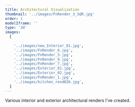 ```yaml
---
title: Architectural Visualization
thumbnail: '../images/FnRender_3_SQR.jpg'
order: 1
modelIframe: ''
type: '3d'
images:
  [
    
    '../images/new_Interior_01.jpg',
    '../images/FnRender_6.jpg',
    '../images/FnRender_3.jpg',
    '../images/FnRender_9.jpg',
    '../images/FnRender_7.jpg',
    '../images/Exterior_01.jpg',
    '../images/Exterior_02.jpg',
    '../images/FnRender_1.jpg',
    '../images/kitchen_rend026.jpg',
  ]
---
```


Various interior and exterior architectural renders I've created.

